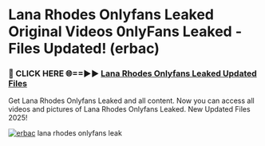 # Lana Rhodes Onlyfans Leaked Original Videos 0nlyFans Leaked - Files Updated! (erbac)

<h3>🔴 CLICK HERE 🌐==►► <a href="https://tinyurl.com/2jnfzry5" rel="nofollow">Lana Rhodes Onlyfans Leaked Updated Files</a></h3>

Get Lana Rhodes Onlyfans Leaked and all content. Now you can access all videos and pictures of Lana Rhodes Onlyfans Leaked. New Updated Files 2025!

[![erbac](https://i.imgur.com/GyGTBgg.gif)](https://tinyurl.com/2jnfzry5)
lana rhodes onlyfans leak
